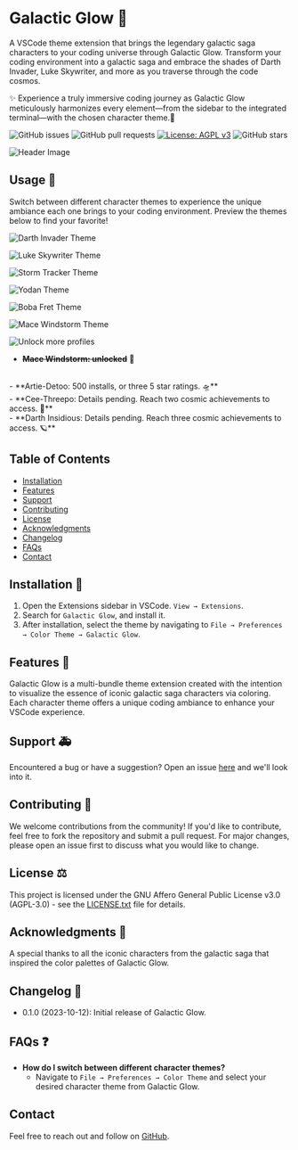 # Galactic Glow 🌌

A VSCode theme extension that brings the legendary galactic saga characters to your coding universe through Galactic Glow. Transform your coding environment into a galactic saga and embrace the shades of Darth Invader, Luke Skywriter, and more as you traverse through the code cosmos.

✨ Experience a truly immersive coding journey as Galactic Glow meticulously harmonizes every element—from the sidebar to the integrated terminal—with the chosen character theme.🚀

![GitHub issues](https://img.shields.io/github/issues/EntropyQuality/galactic-glow)
![GitHub pull requests](https://img.shields.io/github/issues-pr/EntropyQuality/galactic-glow)
[![License: AGPL v3](https://img.shields.io/badge/License-AGPL%20v3-blue.svg)](https://www.gnu.org/licenses/agpl-3.0)
![GitHub stars](https://img.shields.io/github/stars/EntropyQuality/galactic-glow?style=social)

![Header Image](./artworks/header.png)

## Usage 🚀

Switch between different character themes to experience the unique ambiance each one brings to your coding environment. Preview the themes below to find your favorite!

![Darth Invader Theme](./artworks/darthInvader.png)

![Luke Skywriter Theme](./artworks/lukeSkywriter.png)

![Storm Tracker Theme](./artworks/stormTracker.png)

![Yodan Theme](./artworks/Yodan.png)

![Boba Fret Theme](./artworks/bobaFret.png)

![Mace Windstorm Theme](./artworks/maceWindstorm.png)

![Unlock more profiles](./artworks/moreProfiles.png)

- **~~Mace Windstorm: unlocked~~** 🌠
<br>
- **Artie-Detoo: 500 installs, or three 5 star ratings. 🛸**
<br>
- **Cee-Threepo: Details pending. Reach two cosmic achievements to access. 🤖** 
<br>
- **Darth Insidious: Details pending. Reach three cosmic achievements to access. 🪐** 
<br>

## Table of Contents

- [Installation](#installation)
- [Features](#features)
- [Support](#support)
- [Contributing](#contributing)
- [License](#license)
- [Acknowledgments](#acknowledgments)
- [Changelog](#changelog)
- [FAQs](#faqs)
- [Contact](#contact)

## Installation 💾

1. Open the Extensions sidebar in VSCode. `View → Extensions`.
2. Search for `Galactic Glow`, and install it.
3. After installation, select the theme by navigating to `File → Preferences → Color Theme → Galactic Glow`.

## Features 🌟

Galactic Glow is a multi-bundle theme extension created with the intention to visualize the essence of iconic galactic saga characters via coloring. Each character theme offers a unique coding ambiance to enhance your VSCode experience.


## Support 🚑

Encountered a bug or have a suggestion? Open an issue [here](https://github.com/EntropyQuality/galactic-glow/issues) and we'll look into it.

## Contributing 🤝

We welcome contributions from the community! If you'd like to contribute, feel free to fork the repository and submit a pull request. For major changes, please open an issue first to discuss what you would like to change.

## License ⚖️

This project is licensed under the GNU Affero General Public License v3.0 (AGPL-3.0) - see the [LICENSE.txt](LICENSE.txt) file for details. 



## Acknowledgments 👏

A special thanks to all the iconic characters from the galactic saga that inspired the color palettes of Galactic Glow.

## Changelog 📅

- 0.1.0 (2023-10-12): Initial release of Galactic Glow.

## FAQs ❓

- **How do I switch between different character themes?**
  - Navigate to `File → Preferences → Color Theme` and select your desired character theme from Galactic Glow.

## Contact

Feel free to reach out and follow on [GitHub](https://github.com/EntropyQuality).
